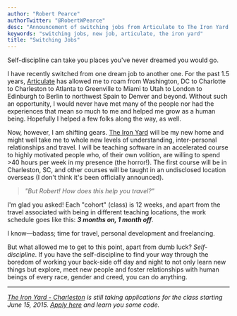 ```yaml
---
author: "Robert Pearce"
authorTwitter: "@RobertWPearce"
desc: "Announcement of switching jobs from Articulate to The Iron Yard."
keywords: "switching jobs, new job, articulate, the iron yard"
title: "Switching Jobs"
---
```


Self-discipline can take you places you've never dreamed you would go.

I have recently switched from one dream job to another one. For the past 1.5
years, [Articulate](https://www.articulate.com) has allowed me to roam from
Washington, DC to Charlotte to Charleston to Atlanta to Greenville to Miami to
Utah to London to Edinburgh to Berlin to northwest Spain to Denver and beyond.
Without such an opportunity, I would never have met many of the people nor had
the experiences that mean so much to me and helped me grow as a human being.
Hopefully I helped a few folks along the way, as well.

Now, however, I am shifting gears. [The Iron Yard](http://theironyard.com) will
be my new home and might well take me to whole new levels of understanding,
inter-personal relationships and travel. I will be teaching software in an
accelerated course to highly motivated people who, of their own volition, are
willing to spend >40 hours per week in my presence (the horror!). The first
course will be in Charleston, SC, and other courses will be taught in an
undisclosed location overseas (I don't think it's been officially announced).

> _&quot;But Robert! How does this help you travel?&quot;_

I'm glad you asked! Each "cohort" (class) is 12 weeks, and apart from the travel
associated with being in different teaching locations, the work schedule goes
like this: **_3 months on, 1 month off_**.

I know&mdash;badass; time for travel, personal development and freelancing.

But what allowed me to get to this point, apart from dumb luck?
_Self-discipline_. If you have the self-discipline to find your way through the
boredom of working your back-side off day and night to not only learn new things
but explore, meet new people and foster relationships with human beings of every
race, gender and creed, you can do anything.

* * *

_[The Iron Yard - Charleston](http://theironyard.com/locations/charleston) is
still taking applications for the class starting June 15, 2015.
[Apply here](http://theironyard.com/apply) and learn you some code._
